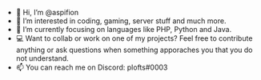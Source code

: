 - 👋 Hi, I’m @aspifion
- 👀 I’m interested in coding, gaming, server stuff and much more.
- 🌱 I’m currently focusing on languages like PHP, Python and Java.
- 💻 Want to collab or work on one of my projects? Feel free to contribute anything or ask questions when something apporaches you that you do not understand.
- 📫 You can reach me on Discord: plofts#0003
